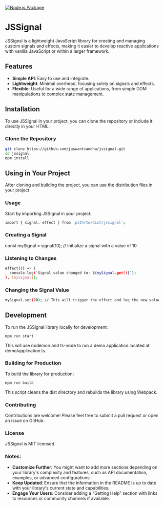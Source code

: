 [![Node.js Package](https://github.com/jaswantsandhu/jssignal/actions/workflows/npm-publish.yml/badge.svg)](https://github.com/jaswantsandhu/jssignal/actions/workflows/npm-publish.yml)

# JSSignal

JSSignal is a lightweight JavaScript library for creating and managing custom signals and effects, making it easier to develop reactive applications with vanilla JavaScript or within a larger framework.

## Features

- **Simple API**: Easy to use and integrate.
- **Lightweight**: Minimal overhead, focusing solely on signals and effects.
- **Flexible**: Useful for a wide range of applications, from simple DOM manipulations to complex state management.

## Installation

To use JSSignal in your project, you can clone the repository or include it directly in your HTML.

### Clone the Repository

```bash
git clone https://github.com/jaswantsandhu/jssignal.git
cd jssignal
npm install
```

## Using in Your Project
After cloning and building the project, you can use the distribution files in your project.

### Usage
Start by importing JSSignal in your project:

```bash
import { signal, effect } from 'path/to/dist/jssignal';
```

### Creating a Signal
const mySignal = signal(10); // Initialize a signal with a value of 10

### Listening to Changes
```bash
effect(() => {
  console.log(`Signal value changed to: ${mySignal.get()}`);
}, [mySignal]);
```
### Changing the Signal Value
```bash
mySignal.set(20); // This will trigger the effect and log the new value
```

## Development
To run the JSSignal library locally for development:
```bash
npm run start
```

This will use nodemon and ts-node to run a demo application located at demo/application.ts.

### Building for Production

To build the library for production:

```bash
npm run build
```
This script cleans the dist directory and rebuilds the library using Webpack.

### Contributing

Contributions are welcome! Please feel free to submit a pull request or open an issue on GitHub.

### License

JSSignal is MIT licensed.

### Notes:
- **Customize Further**: You might want to add more sections depending on your library's complexity and features, such as API documentation, examples, or advanced configurations.
- **Keep Updated**: Ensure that the information in the README is up to date with your library's current state and capabilities.
- **Engage Your Users**: Consider adding a "Getting Help" section with links to resources or community channels if available.
